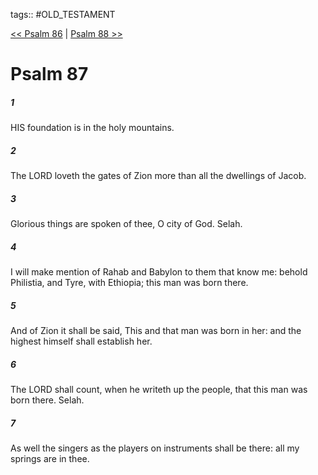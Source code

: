 tags:: #OLD_TESTAMENT

[<< Psalm 86](OLD_TESTAMENT/19_Psalms/Psalm_86.md) | [Psalm 88 >>](OLD_TESTAMENT/19_Psalms/Psalm_88.md)

# Psalm 87

##### 1

HIS foundation is in the holy mountains.

##### 2

The LORD loveth the gates of Zion more than all the dwellings of Jacob.

##### 3

Glorious things are spoken of thee, O city of God. Selah.

##### 4

I will make mention of Rahab and Babylon to them that know me: behold Philistia, and Tyre, with Ethiopia; this man was born there.

##### 5

And of Zion it shall be said, This and that man was born in her: and the highest himself shall establish her.

##### 6

The LORD shall count, when he writeth up the people, that this man was born there. Selah.

##### 7

As well the singers as the players on instruments shall be there: all my springs are in thee.
